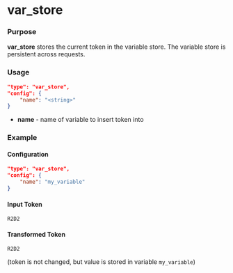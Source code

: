 # var_store

### Purpose

**var_store** stores the current token in the variable store. The variable store is persistent across requests.

### Usage

```json
"type": "var_store",
"config": {
    "name": "<string>"
}
```

- **name** - name of variable to insert token into

### Example

#### Configuration

```json
"type": "var_store",
"config": {
    "name": "my_variable"
}
```

#### Input Token

`R2D2`

#### Transformed Token

`R2D2`

(token is not changed, but value is stored in variable `my_variable`)
